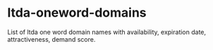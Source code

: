 # ltda-oneword-domains
List of ltda one word domain names with availability, expiration date, attractiveness, demand score.
